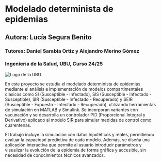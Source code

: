 # Modelado determinista de epidemias
## Autora: Lucía Segura Benito
### Tutores: Daniel Sarabia Ortiz y Alejandro Merino Gómez
### Ingeniería de la Salud, UBU, Curso 24/25

![Logo de la UBU](https://www.ubu.es/sites/default/files/styles/thumbnail/public/Logo%20UBU%20horizontal.jpg)


En este proyecto se estudia el modelado determinista de epidemias mediante el análisis e implementación de modelos compartimentales clásicos como SI (Susceptible - Infectado), SIS (Susceptible - Infectado - Susceptible), SIR (Susceptible - Infectado - Recuperado) y SEIR (Susceptible - Expuesto - Infectado - Recuperado), utilizando herramientas de simulación en MATLAB y Simulink. Se incorporan variantes con vacunación y se desarrolla un controlador PID (Proporcional Integral y Derivativo) aplicado al modelo SIR para simular medidas de control como cuarentenas.




El trabajo incluye la simulación con datos hipotéticos y reales, permitiendo evaluar la capacidad predictiva de cada modelo. Además, se diseña una aplicación interactiva que permite al usuario introducir parámetros y visualizar la evolución de la epidemia de forma gráfica y accesible, sin necesidad de conocimientos técnicos avanzados.
